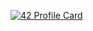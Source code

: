 [![42 Profile Card](https://1337-readme.vercel.app/api/profile?cursus=42cursus&dark=true&login=amessah)](https://github.com/mohouyizme/1337-readme)

<!---
abdelbarimessah/abdelbarimessah is a ✨ special ✨ repository because its `README.md` (this file) appears on your GitHub profile.
You can click the Preview link to take a look at your changes.
--->
